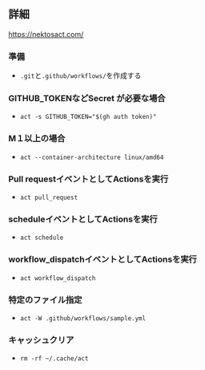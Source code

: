 ## 詳細
https://nektosact.com/

### 準備
- `.git`と`.github/workflows/`を作成する

### GITHUB_TOKENなどSecret  が必要な場合
- `act -s GITHUB_TOKEN="$(gh auth token)"`

### M１以上の場合
- `act --container-architecture linux/amd64`

### Pull requestイベントとしてActionsを実行
- `act pull_request`

### scheduleイベントとしてActionsを実行
- `act schedule`

### workflow_dispatchイベントとしてActionsを実行
- `act workflow_dispatch`

### 特定のファイル指定
- `act -W .github/workflows/sample.yml`

### キャッシュクリア
- `rm -rf ~/.cache/act`

